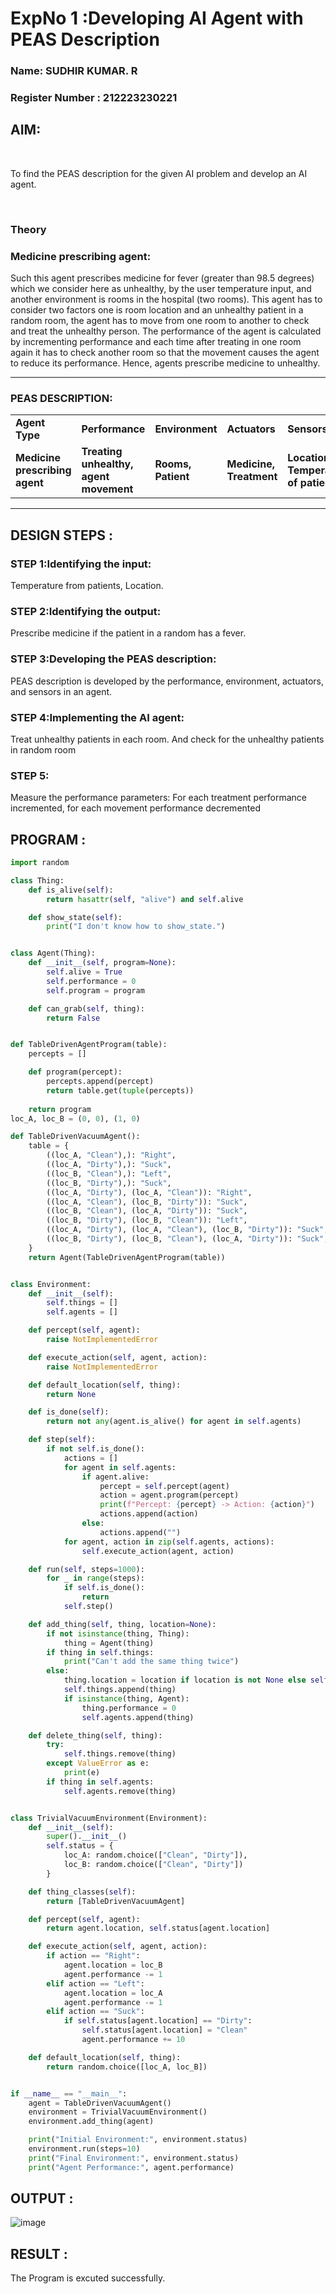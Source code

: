 <h1>ExpNo 1 :Developing AI Agent with PEAS Description</h1>
<h3>Name: SUDHIR KUMAR. R</h3>
<h3>Register Number : 212223230221</h3>


## AIM:
<br>
<p>To find the PEAS description for the given AI problem and develop an AI agent.</p>
<br>
<h3>Theory</h3>
<h3>Medicine prescribing agent:</h3>
<p>Such this agent prescribes medicine for fever (greater than 98.5 degrees) which we consider here as unhealthy, by the user temperature input, and another environment is rooms in the hospital (two rooms). This agent has to consider two factors one is room location and an unhealthy patient in a random room, the agent has to move from one room to another to check and treat the unhealthy person. The performance of the agent is calculated by incrementing performance and each time after treating in one room again it has to check another room so that the movement causes the agent to reduce its performance. Hence, agents prescribe medicine to unhealthy.</p>
<hr>
<h3>PEAS DESCRIPTION:</h3>
<table>
  <tr>
    <td><strong>Agent Type</strong></td>
    <td><strong>Performance</strong></td>
     <td><strong>Environment</strong></td>
    <td><strong>Actuators</strong></td>
    <td><strong>Sensors</strong></td>
  </tr>
    <tr>
    <td><strong>Medicine prescribing agent</strong></td>
    <td><strong>Treating unhealthy, agent movement</strong></td>
     <td><strong>Rooms, Patient</strong></td>
    <td><strong>Medicine, Treatment</strong></td>
    <td><strong>Location, Temperature of patient</strong></td>
  </tr>
</table>
<hr>

## DESIGN STEPS :
<h3>STEP 1:Identifying the input:</h3>
<p>Temperature from patients, Location.</p>
<h3>STEP 2:Identifying the output:</h3>
<p>Prescribe medicine if the patient in a random has a fever.</p>
<h3>STEP 3:Developing the PEAS description:</h3>
<p>PEAS description is developed by the performance, environment, actuators, and sensors in an agent.</p>
<h3>STEP 4:Implementing the AI agent:</h3>
<p>Treat unhealthy patients in each room. And check for the unhealthy patients in random room</p>
<h3>STEP 5:</h3>
<p>Measure the performance parameters: For each treatment performance incremented, for each movement performance decremented</p>

## PROGRAM :
```python
import random

class Thing:
    def is_alive(self):
        return hasattr(self, "alive") and self.alive

    def show_state(self):
        print("I don't know how to show_state.")


class Agent(Thing):
    def __init__(self, program=None):
        self.alive = True
        self.performance = 0
        self.program = program

    def can_grab(self, thing):
        return False


def TableDrivenAgentProgram(table):
    percepts = []

    def program(percept):
        percepts.append(percept)
        return table.get(tuple(percepts))
    
    return program
loc_A, loc_B = (0, 0), (1, 0)

def TableDrivenVacuumAgent():
    table = {
        ((loc_A, "Clean"),): "Right",
        ((loc_A, "Dirty"),): "Suck",
        ((loc_B, "Clean"),): "Left",
        ((loc_B, "Dirty"),): "Suck",
        ((loc_A, "Dirty"), (loc_A, "Clean")): "Right",
        ((loc_A, "Clean"), (loc_B, "Dirty")): "Suck",
        ((loc_B, "Clean"), (loc_A, "Dirty")): "Suck",
        ((loc_B, "Dirty"), (loc_B, "Clean")): "Left",
        ((loc_A, "Dirty"), (loc_A, "Clean"), (loc_B, "Dirty")): "Suck",
        ((loc_B, "Dirty"), (loc_B, "Clean"), (loc_A, "Dirty")): "Suck",
    }
    return Agent(TableDrivenAgentProgram(table))


class Environment:
    def __init__(self):
        self.things = []
        self.agents = []

    def percept(self, agent):
        raise NotImplementedError

    def execute_action(self, agent, action):
        raise NotImplementedError

    def default_location(self, thing):
        return None

    def is_done(self):
        return not any(agent.is_alive() for agent in self.agents)

    def step(self):
        if not self.is_done():
            actions = []
            for agent in self.agents:
                if agent.alive:
                    percept = self.percept(agent)
                    action = agent.program(percept)
                    print(f"Percept: {percept} -> Action: {action}")
                    actions.append(action)
                else:
                    actions.append("")
            for agent, action in zip(self.agents, actions):
                self.execute_action(agent, action)

    def run(self, steps=1000):
        for _ in range(steps):
            if self.is_done():
                return
            self.step()

    def add_thing(self, thing, location=None):
        if not isinstance(thing, Thing):
            thing = Agent(thing)
        if thing in self.things:
            print("Can't add the same thing twice")
        else:
            thing.location = location if location is not None else self.default_location(thing)
            self.things.append(thing)
            if isinstance(thing, Agent):
                thing.performance = 0
                self.agents.append(thing)

    def delete_thing(self, thing):
        try:
            self.things.remove(thing)
        except ValueError as e:
            print(e)
        if thing in self.agents:
            self.agents.remove(thing)


class TrivialVacuumEnvironment(Environment):
    def __init__(self):
        super().__init__()
        self.status = {
            loc_A: random.choice(["Clean", "Dirty"]),
            loc_B: random.choice(["Clean", "Dirty"])
        }

    def thing_classes(self):
        return [TableDrivenVacuumAgent]

    def percept(self, agent):
        return agent.location, self.status[agent.location]

    def execute_action(self, agent, action):
        if action == "Right":
            agent.location = loc_B
            agent.performance -= 1
        elif action == "Left":
            agent.location = loc_A
            agent.performance -= 1
        elif action == "Suck":
            if self.status[agent.location] == "Dirty":
                self.status[agent.location] = "Clean"
                agent.performance += 10

    def default_location(self, thing):
        return random.choice([loc_A, loc_B])


if __name__ == "__main__":
    agent = TableDrivenVacuumAgent()
    environment = TrivialVacuumEnvironment()
    environment.add_thing(agent)

    print("Initial Environment:", environment.status)
    environment.run(steps=10)
    print("Final Environment:", environment.status)
    print("Agent Performance:", agent.performance)
```
## OUTPUT :

![image](https://github.com/user-attachments/assets/b7fc776a-c821-4531-a8e3-aee21f3519df)

## RESULT :
The Program is excuted successfully.
